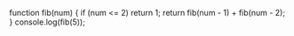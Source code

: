 function fib(num) {
    if (num <= 2) return 1;
    return fib(num - 1) + fib(num - 2);
}
console.log(fib(5));
